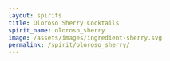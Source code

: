 ```yaml
---
layout: spirits
title: Oloroso Sherry Cocktails
spirit_name: oloroso_sherry
image: /assets/images/ingredient-sherry.svg
permalink: /spirit/oloroso_sherry/
---
```

